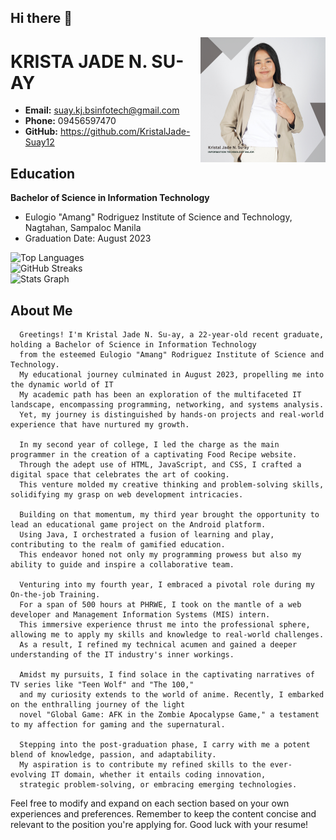 ## Hi there 👋

 <p align="center"><img src="https://github.com/KristalJade-Suay12/KristalJade-Suay12/blob/main/img/profle.png" alt="Profile Picture" width="200" height="200" align="right"></p>
 
# KRISTA JADE N. SU-AY

- **Email:** suay.kj.bsinfotech@gmail.com
- **Phone:** 09456597470
- **GitHub:** https://github.com/KristalJade-Suay12
  <br>

## Education

**Bachelor of Science in Information Technology**

- Eulogio "Amang" Rodriguez Institute of Science and Technology, Nagtahan, Sampaloc Manila
- Graduation Date: August 2023

<div class="card w-100">
    <div class="row g-0">
        <div class="col-md-4">
            <img src="https://github-readme-stats.vercel.app/api/top-langs/?username=KristalJade-Suay12&layout=compact" class="img-fluid rounded-start" alt="Top Languages">
        </div>
        <div class="col-md-4">
            <img src="https://github-readme-streak-stats.herokuapp.com/?user=KristalJade-Suay12" class="img-fluid rounded-start" alt="GitHub Streaks">
        </div>
        <div class="col-md-4">
            <img src="https://github-readme-stats.vercel.app/api?username=KristalJade-Suay12&hide_title=false&hide_rank=false&show_icons=true&include_all_commits=true&count_private=true&disable_animations=false&theme=dracula&locale=en&hide_border=false&order=1" class="img-fluid rounded-start" alt="Stats Graph">
        </div>
    </div>
</div>

## About Me

      Greetings! I'm Kristal Jade N. Su-ay, a 22-year-old recent graduate, holding a Bachelor of Science in Information Technology
      from the esteemed Eulogio "Amang" Rodriguez Institute of Science and Technology.
      My educational journey culminated in August 2023, propelling me into the dynamic world of IT
      My academic path has been an exploration of the multifaceted IT landscape, encompassing programming, networking, and systems analysis.
      Yet, my journey is distinguished by hands-on projects and real-world experience that have nurtured my growth.

      In my second year of college, I led the charge as the main programmer in the creation of a captivating Food Recipe website.
      Through the adept use of HTML, JavaScript, and CSS, I crafted a digital space that celebrates the art of cooking.
      This venture molded my creative thinking and problem-solving skills, solidifying my grasp on web development intricacies.

      Building on that momentum, my third year brought the opportunity to lead an educational game project on the Android platform.
      Using Java, I orchestrated a fusion of learning and play, contributing to the realm of gamified education.
      This endeavor honed not only my programming prowess but also my ability to guide and inspire a collaborative team.

      Venturing into my fourth year, I embraced a pivotal role during my On-the-job Training.
      For a span of 500 hours at PHRWE, I took on the mantle of a web developer and Management Information Systems (MIS) intern.
      This immersive experience thrust me into the professional sphere, allowing me to apply my skills and knowledge to real-world challenges.
      As a result, I refined my technical acumen and gained a deeper understanding of the IT industry's inner workings.

      Amidst my pursuits, I find solace in the captivating narratives of TV series like "Teen Wolf" and "The 100,"
      and my curiosity extends to the world of anime. Recently, I embarked on the enthralling journey of the light
      novel "Global Game: AFK in the Zombie Apocalypse Game," a testament to my affection for gaming and the supernatural.

      Stepping into the post-graduation phase, I carry with me a potent blend of knowledge, passion, and adaptability.
      My aspiration is to contribute my refined skills to the ever-evolving IT domain, whether it entails coding innovation,
      strategic problem-solving, or embracing emerging technologies.

<!--
## Experience
**Job Title**
- Company Name, Location
- Employment Date: Start Date - End Date

**Responsibilities:**
- List your responsibilities and achievements in bullet points.

**Job Title**
- Company Name, Location
- Employment Date: Start Date - End Date

**Responsibilities:**
- List your responsibilities and achievements in bullet points.

## Projects
**Project Name**
- Brief description of the project.
- Technologies used: List the technologies or tools used.

**Project Name**
- Brief description of the project.
- Technologies used: List the technologies or tools used.

## Skills
- List your key skills, such as programming languages, frameworks, tools, etc.

## Certifications
**Certification Name**
- Issuing Organization
- Date: Month Year

**Certification Name**
- Issuing Organization
- Date: Month Year

## Volunteer Work
**Role**
- Organization Name, Location
- Date: Start Date - End Date
- Brief description of your volunteer work.

## Awards and Achievements
- List any relevant awards or recognition you've received.

## Interests
- Mention your hobbies or interests outside of work.

## Languages
- List any languages you are proficient in, along with your proficiency level.

---
-->

Feel free to modify and expand on each section based on your own experiences and preferences. Remember to keep the content concise and relevant to the position you're applying for. Good luck with your resume!

<!--
**KristalJade-Suay12/KristalJade-Suay12** is a ✨ _special_ ✨ repository because its `README.md` (this file) appears on your GitHub profile.

Here are some ideas to get you started:

- 🔭 I’m currently working on ...
- 🌱 I’m currently learning ...
- 👯 I’m looking to collaborate on ...
- 🤔 I’m looking for help with ...
- 💬 Ask me about ...
- 📫 How to reach me: ...
- 😄 Pronouns: ...
- ⚡ Fun fact: ...
-->
